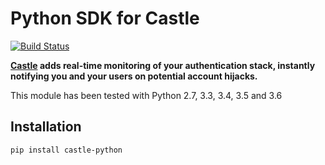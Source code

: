 # Python SDK for Castle

[![Build Status](https://travis-ci.org/castle/castle-python.png)](https://travis-ci.org/castle/castle-python)

**[Castle](https://castle.io) adds real-time monitoring of your authentication stack, instantly notifying you and your users on potential account hijacks.**

This module has been tested with Python 2.7, 3.3, 3.4, 3.5 and 3.6

## Installation

```bash
pip install castle-python
```
